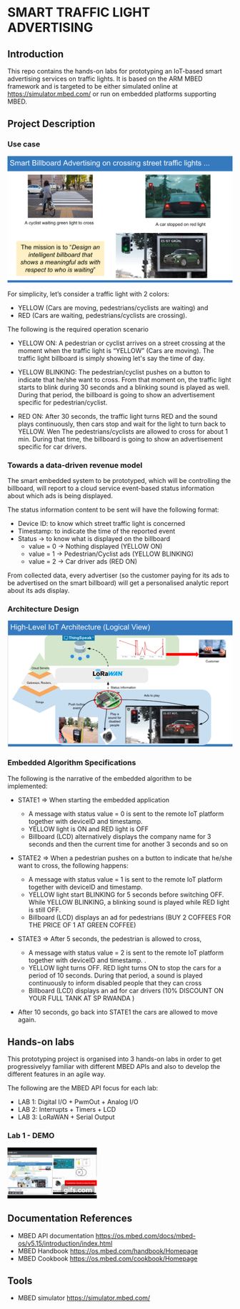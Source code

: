 # SMART TRAFFIC LIGHT ADVERTISING

## Introduction 

This repo contains the hands-on labs for prototyping an IoT-based smart advertising services on traffic lights. 
It is based on the ARM MBED framework and is targeted to be either simulated online at https://simulator.mbed.com/ or run on embedded platforms supporting MBED. 

## Project Description

### Use case

![concept](images/smart-traffic-light-advertising-concept.png)

For simplicity, let’s consider a traffic light with 2 colors: 
- YELLOW (Cars are moving, pedestrians/cyclists are waiting) and 
- RED (Cars are waiting, pedestrians/cyclists are crossing).

The following is the required operation scenario

- YELLOW ON: A pedestrian or cyclist arrives on a street crossing at the moment when the traffic light is “YELLOW” (Cars are moving). The traffic light billboard is simply showing let's say the time of day. 

- YELLOW BLINKING: The pedestrian/cyclist pushes on a button to indicate that he/she want to cross. From that moment on, the traffic light starts to blink during 30 seconds and a blinking sound is played as well. During that period, the billboard is going to show an advertisement specific for pedestrian/cyclist.

- RED ON: After 30 seconds, the traffic light turns RED and the sound plays continuously, then cars stop and wait for the light to turn back to YELLOW. Wen The pedestrians/cyclists are allowed to cross for about 1 min. During that time, the billboard is going to show an advertisement specific for car drivers. 

### Towards a data-driven revenue model

The smart embedded system to be prototyped, which will be controlling the billboard,  will report to a cloud service event-based status information about which ads is being displayed. 

The status information content to be sent will have the following format: 
- Device ID: to know which street traffic light is concerned 
- Timestamp: to indicate the time of the reported event
- Status -> to know what is displayed on the billboard
  - value = 0 -> Nothing displayed (YELLOW ON)
  - value = 1 -> Pedestrian/Cyclist ads (YELLOW BLINKING)
  - value = 2 -> Car driver ads (RED ON)

From collected data, every advertiser (so the customer paying for its ads to be advertised on the smart billboard) will get a personalised analytic report about its ads display.

### Architecture Design

![architecture](images/high-level-architecture-logical-view.png)


### Embedded Algorithm Specifications

The following is the narrative of the embedded algorithm to be implemented:

- STATE1 => When starting the embedded application
    - A message with status value = 0 is sent to the remote IoT platform together with deviceID and timestamp.
    - YELLOW light is ON and RED light is OFF
    - Billboard (LCD) alternatively displays the company name for 3 seconds and then the current time for another 3 seconds and so on

- STATE2 => When a pedestrian pushes on a button to indicate that he/she want to cross, the following happens: 
    - A message with status value = 1 is sent to the remote IoT platform together with deviceID and timestamp. 
    - YELLOW light start BLINKING for 5 seconds before switching OFF. While YELLOW BLINKING, a blinking sound is played while RED light is still OFF.
    - Billboard (LCD) displays an ad for pedestrians (BUY 2 COFFEES FOR THE PRICE OF 1 AT GREEN COFFEE) 

- STATE3 => After 5 seconds, the pedestrian is allowed to cross, 
    - A message with status value = 2 is sent to the remote IoT platform together with deviceID and timestamp. .
    - YELLOW light turns OFF. RED light turns ON to stop the cars for a period of 10 seconds. During that period, a sound is played continuously to inform disabled people that they can cross
    - Billboard (LCD) displays an ad for car drivers (10% DISCOUNT ON YOUR FULL TANK AT SP RWANDA )

- After 10 seconds, go back into STATE1 the cars are allowed to move again.

## Hands-on labs

This prototyping project is organised into 3 hands-on labs in order to get progressivelyy familiar with different MBED APIs and also to develop the different features in an agile way. 

The following are the MBED API focus for each lab:
- LAB 1: Digital I/O + PwmOut + Analog I/O
- LAB 2: Interrupts + Timers + LCD 
- LAB 3: LoRaWAN + Serial Output

### Lab 1 - DEMO
[![LAB1-DEMO](images/demo-lab1.gif)](https://www.youtube.com/watch?v=5G4iqtOMhpo)

## Documentation References

- MBED API documentation https://os.mbed.com/docs/mbed-os/v5.15/introduction/index.html
- MBED Handbook https://os.mbed.com/handbook/Homepage
- MBED Cookbook https://os.mbed.com/cookbook/Homepage 

## Tools

- MBED simulator https://simulator.mbed.com/
